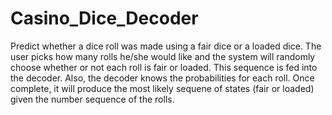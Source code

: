 # Casino_Dice_Decoder
Predict whether a dice roll was made using a fair dice or a loaded dice. 
The user picks how many rolls he/she would like and the system will randomly choose whether or not each roll is fair or loaded.  This sequence is fed into the decoder.  Also, the decoder knows the probabilities for each roll.  Once complete, it will produce the most likely sequene of states (fair or loaded) given the number sequence of the rolls.
